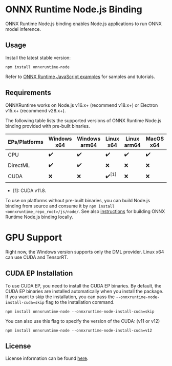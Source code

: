 # ONNX Runtime Node.js Binding

ONNX Runtime Node.js binding enables Node.js applications to run ONNX model inference.

## Usage

Install the latest stable version:

```
npm install onnxruntime-node
```

Refer to [ONNX Runtime JavaScript examples](https://github.com/microsoft/onnxruntime-inference-examples/tree/main/js) for samples and tutorials.

## Requirements

ONNXRuntime works on Node.js v16.x+ (recommend v18.x+) or Electron v15.x+ (recommend v28.x+).

The following table lists the supported versions of ONNX Runtime Node.js binding provided with pre-built binaries.


| EPs/Platforms | Windows x64 | Windows arm64 | Linux x64 | Linux arm64 | MacOS x64 | MacOS arm64 |
|--------------|--------|---------|--------|------|---|----|
| CPU  |   ✔️    |    ✔️    |   ✔️   |  ✔️  |  ✔️  |  ✔️  |
| DirectML  |   ✔️    |    ✔️    |  ❌  |  ❌  |  ❌  |  ❌  |
| CUDA     |  ❌  |  ❌  |  ✔️<sup>\[1]</sup>  | ❌ | ❌ |  ❌  |


- \[1]: CUDA v11.8.

To use on platforms without pre-built binaries, you can build Node.js binding from source and consume it by `npm install <onnxruntime_repo_root>/js/node/`. See also [instructions](https://onnxruntime.ai/docs/build/inferencing.html#apis-and-language-bindings) for building ONNX Runtime Node.js binding locally.

# GPU Support

Right now, the Windows version supports only the DML provider. Linux x64 can use CUDA and TensorRT.

## CUDA EP Installation

To use CUDA EP, you need to install the CUDA EP binaries. By default, the CUDA EP binaries are installed automatically when you install the package. If you want to skip the installation, you can pass the `--onnxruntime-node-install-cuda=skip` flag to the installation command.

```
npm install onnxruntime-node --onnxruntime-node-install-cuda=skip
```

You can also use this flag to specify the version of the CUDA: (v11 or v12)

```
npm install onnxruntime-node --onnxruntime-node-install-cuda=v12
```

## License

License information can be found [here](https://github.com/microsoft/onnxruntime/blob/main/README.md#license).
